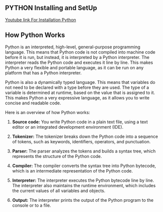 ## PYTHON Installing and SetUp
[Youtube link For Installation Python](https://youtu.be/zk5qOQBvuK4?si=S5c0e3MaTXzTSTqY) 

## How Python Works
Python is an interpreted, high-level, general-purpose programming language. This means that Python code is not compiled into machine code before it is run, but instead, it is interpreted by a Python interpreter. The interpreter reads the Python code and executes it line by line. This makes Python a very flexible and portable language, as it can be run on any platform that has a Python interpreter.

Python is also a dynamically typed language. This means that variables do not need to be declared with a type before they are used. The type of a variable is determined at runtime, based on the value that is assigned to it. This makes Python a very expressive language, as it allows you to write concise and readable code.

Here is an overview of how Python works:

1. **Source code:** You write Python code in a plain text file, using a text editor or an integrated development environment (IDE).

2. **Tokenizer:** The tokenizer breaks down the Python code into a sequence of tokens, such as keywords, identifiers, operators, and punctuation.

3. **Parser:** The parser analyzes the tokens and builds a syntax tree, which represents the structure of the Python code.

4. **Compiler:** The compiler converts the syntax tree into Python bytecode, which is an intermediate representation of the Python code.

5. **Interpreter:** The interpreter executes the Python bytecode line by line. The interpreter also maintains the runtime environment, which includes the current values of all variables and objects.

6. **Output:** The interpreter prints the output of the Python program to the console or to a file.

